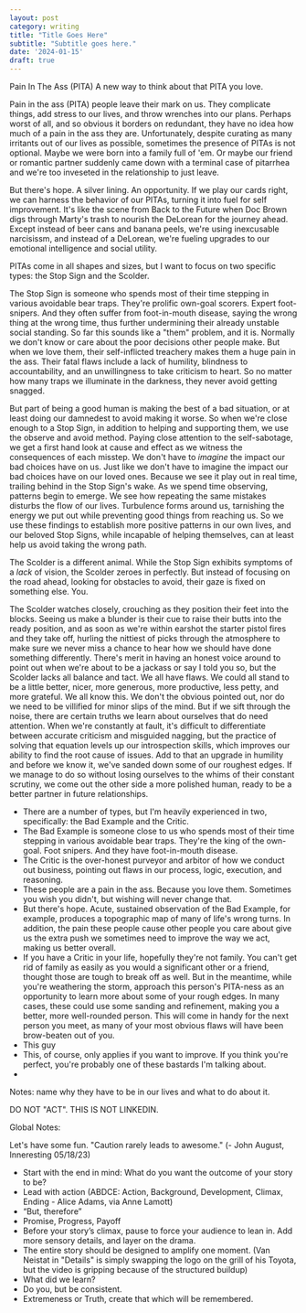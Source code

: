 ```yaml
---
layout: post
category: writing
title: "Title Goes Here"
subtitle: "Subtitle goes here."
date: '2024-01-15'
draft: true
---
```


Pain In The Ass (PITA)
A new way to think about that PITA you love.

Pain in the ass (PITA) people leave their mark on us. They complicate things, add stress to our lives, and throw wrenches into our plans. Perhaps worst of all, and so obvious it borders on redundant, they have no idea how much of a pain in the ass they are. Unfortunately, despite curating as many irritants out of our lives as possible, sometimes the presence of PITAs is not optional. Maybe we were born into a family full of 'em. Or maybe our friend or romantic partner suddenly came down with a terminal case of pitarrhea and we're too inveseted in the relationship to just leave.

But there's hope. A silver lining. An opportunity. If we play our cards right, we can harness the behavior of our PITAs, turning it into fuel for self improvement. It's like the scene from Back to the Future when Doc Brown digs through Marty's trash to nourish the DeLorean for the journey ahead. Except instead of beer cans and banana peels, we're using inexcusable narcisissm, and instead of a DeLorean, we're fueling upgrades to our emotional intelligence and social utility.

PITAs come in all shapes and sizes, but I want to focus on two specific types: the Stop Sign and the Scolder.

The Stop Sign is someone who spends most of their time stepping in various avoidable bear traps. They're prolific own-goal scorers. Expert foot-snipers. And they often suffer from foot-in-mouth disease, saying the wrong thing at the wrong time, thus further undermining their already unstable social standing. So far this sounds like a "them" problem, and it is. Normally we don't know or care about the poor decisions other people make. But when we love them, their self-inflicted treachery makes them a huge pain in the ass. Their fatal flaws include a lack of humility, blindness to accountability, and an unwillingness to take criticism to heart. So no matter how many traps we illuminate in the darkness, they never avoid getting snagged.

But part of being a good human is making the best of a bad situation, or at least doing our damnedest to avoid making it worse. So when we're close enough to a Stop Sign, in addition to helping and supporting them, we use the observe and avoid method. Paying close attention to the self-sabotage, we get a first hand look at cause and effect as we witness the consequences of each misstep. We don't have to _imagine_ the impact our bad choices have on us. Just like we don't have to imagine the impact our bad choices have on our loved ones. Because we see it play out in real time, trailing behind in the Stop Sign's wake. As we spend time observing, patterns begin to emerge. We see how repeating the same mistakes disturbs the flow of our lives. Turbulence forms around us, tarnishing the energy we put out while preventing good things from reaching us. So we use these findings to establish more positive patterns in our own lives, and our beloved Stop Signs, while incapable of helping themselves, can at least help us avoid taking the wrong path.

The Scolder is a different animal. While the Stop Sign exhibits symptoms of a _lack_ of vision, the Scolder zeroes in perfectly. But instead of focusing on the road ahead, looking for obstacles to avoid, their gaze is fixed on something else. You.

The Scolder watches closely, crouching as they position their feet into the blocks. Seeing us make a blunder is their cue to raise their butts into the ready position, and as soon as we're within earshot the starter pistol fires and they take off, hurling the nittiest of picks through the atmosphere to make sure we never miss a chance to hear how we should have done something differently. There's merit in having an honest voice around to point out when we're about to be a jackass or say I told you so, but the Scolder lacks all balance and tact. We all have flaws. We could all stand to be a little better, nicer, more generous, more productive, less petty, and more grateful. We all know this. We don't the obvious pointed out, nor do we need to be villified for minor slips of the mind. But if we sift through the noise, there are certain truths we learn about ourselves that do need attention. When we're constantly at fault, it's difficult to differentiate between accurate criticism and misguided nagging, but the practice of solving that equation levels up our introspection skills, which improves our ability to find the root cause of issues. Add to that an upgrade in humility and before we know it, we've sanded down some of our roughest edges. If we manage to do so without losing ourselves to the whims of their constant scrutiny, we come out the other side a more polished human, ready to be a better partner in future relationships.

<!-- Notes for next time: write the conclusion. -->

<!-- Notes for next time: "However..." Talk about how the Scolder takes pointing this out to the extreme. There's merit in having an honest voice around to point out when we're about to be a jackass or say I told you so, but the Scolder lacks balance. No one needs the obvious pointed out, nor do we need to be villified for standard slips of the mind. The Scolder rides on their high horse through the mud, which is the perfect setting for the dragging they'll soon be doing to us when we forget the next irrelevant detail. But...if we can manage to separate the nuggets of truth through the noise, we can sand down some of our roughest edges without losing ourselves to the whims of their constant scrutiny. <--- keep going. -->



<!-- Notes for next time: Talk about how to use the Stop Sign's behavior to avoid simlar failures. Wrap that up, then move on to the Scolder. (The Scolder might be the opposite of the Stop Sign - instead of a complete lack of vision, they zero in perfectly. But instead of their focus being fixed on the road ahead, it's trained with a firm gaze on something else. You.) -->

- There are a number of types, but I'm heavily experienced in two, specifically: the Bad Example and the Critic.
- The Bad Example is someone close to us who spends most of their time stepping in various avoidable bear traps. They're the king of the own-goal. Foot snipers. And they have foot-in-mouth disease.
- The Critic is the over-honest purveyor and arbitor of how we conduct out business, pointing out flaws in our process, logic, execution, and reasoning.
- These people are a pain in the ass. Because you love them. Sometimes you wish you didn't, but wishing will never change that.
- But there's hope. Acute, sustained observation of the Bad Example, for example, produces a topographic map of many of life's wrong turns. In addition, the pain these people cause other people you care about give us the extra push we sometimes need to improve the way we act, making us better overall.
- If you have a Critic in your life, hopefully they're not family. You can't get rid of family as easily as you would a significant other or a friend, thought those are tough to break off as well. But in the meantime, while you're weathering the storm, approach this person's PITA-ness as an opportunity to learn more about some of your rough edges. In many cases, these could use some sanding and refinement, making you a better, more well-rounded person. This will come in handy for the next person you meet, as many of your most obvious flaws will have been brow-beaten out of you.
- This guy
- This, of course, only applies if you want to improve. If you think you're perfect, you're probably one of these bastards I'm talking about.
- 

<!-- - Pain in the ass people leave a mark on us. 
- But if you have any sense, and if you do it right, you can turn their toxicity into fuel for self improvement. -->

Notes: name why they have to be in our lives and what to do about it.


<!-- notes for the flight: "This, of course, only applies if you want to improve. If you think you're perfect..." -->

DO NOT "ACT". THIS IS NOT LINKEDIN.

Global Notes:

Let's have some fun. "Caution rarely leads to awesome." (- John August, Inneresting 05/18/23)

- Start with the end in mind: What do you want the outcome of your story to be?
- Lead with action (ABDCE: Action, Background, Development, Climax, Ending - Alice Adams, via Anne Lamott)
- “But, therefore”
- Promise, Progress, Payoff
- Before your story’s climax, pause to force your audience to lean in. Add more sensory details, and layer on the drama.
- The entire story should be designed to amplify one moment. (Van Neistat in "Details" is simply swapping the logo on the grill of his Toyota, but the video is gripping because of the structured buildup)
- What did we learn?
- Do you, but be consistent.
- Extremeness or Truth, create that which will be remembered.